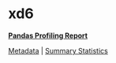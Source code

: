 # xd6

[**Pandas Profiling Report**](https://epistasislab.github.io/pmlb/profile/xd6.html)

[Metadata](metadata.yaml) | [Summary Statistics](summary_stats.tsv)

